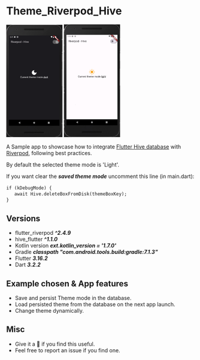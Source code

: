 # Theme_Riverpod_Hive

<img src="./showcase/dark.png" width="150">
<img src="./showcase/light.png" width="150">

<br/>

A Sample app to showcase how to integrate [Flutter Hive database](https://pub.dev/packages/hive_flutter) with [Riverpod](https://pub.dev/packages/riverpod), following best practices.

By default the selected theme mode is 'Light'.

If you want clear the ***saved theme mode*** uncomment this line (in main.dart):

```
if (kDebugMode) {
   await Hive.deleteBoxFromDisk(themeBoxKey);
}
```

## Versions

* flutter_riverpod ***^2.4.9***
* hive_flutter  ***^1.1.0***
* Kotlin version ***ext.kotlin_version = '1.7.0'***
* Gradle ***classpath "com.android.tools.build:gradle:7.1.3"***
* Flutter ***3.16.2***
* Dart ***3.2.2***


## Example chosen & App features
 - Save and persist Theme mode in the database.
 - Load persisted theme from the database on the next app launch.
 - Change theme dynamically.

## Misc
- Give it a 🌟 if you find this useful.
- Feel free to report an issue if you find one.